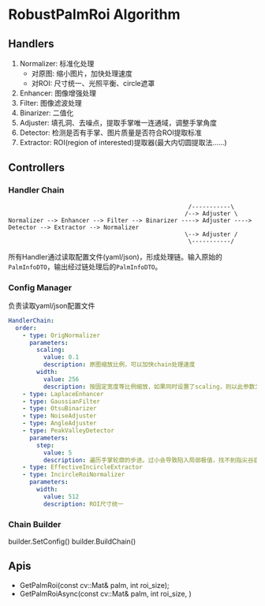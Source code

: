 # RobustPalmRoi Algorithm

## Handlers

1. Normalizer: 标准化处理
    - 对原图: 缩小图片，加快处理速度
    - 对ROI: 尺寸统一、光照平衡、circle遮罩
1. Enhancer: 图像增强处理
1. Filter: 图像滤波处理
1. Binarizer: 二值化
1. Adjuster: 填孔洞、去噪点，提取手掌唯一连通域，调整手掌角度
1. Detector: 检测是否有手掌、图片质量是否符合ROI提取标准
1. Extractor: ROI(region of interested)提取器(最大内切圆提取法......)

## Controllers

### Handler Chain

                                                       /-----------\
                                                      /--> Adjuster \
    Normalizer --> Enhancer --> Filter --> Binarizer ----> Adjuster ----> Detector --> Extractor --> Normalizer
                                                      \--> Adjuster /
                                                       \-----------/

所有Handler通过读取配置文件(yaml/json)，形成处理链。输入原始的`PalmInfoDTO`，输出经过链处理后的`PalmInfoDTO`。

### Config Manager

负责读取yaml/json配置文件

```yaml
HandlerChain:
  order:
    - type: OrigNormalizer
      parameters:
        scaling:
          value: 0.1
          description: 原图缩放比例，可以加快chain处理速度
        width:
          value: 256
          description: 按固定宽度等比例缩放，如果同时设置了scaling，则以此参数为准
    - type: LaplaceEnhancer
    - type: GaussianFilter
    - type: OtsuBinarizer
    - type: NoiseAdjuster
    - type: AngleAdjuster
    - type: PeakValleyDetector
      parameters:
        step:
          value: 5
          description: 遍历手掌轮廓的步进。过小会导致陷入局部极值，找不到指尖谷底；过大会导致找到的指尖谷底不准确。建议在5~10之间
    - type: EffectiveIncircleExtractor
    - type: IncircleRoiNormalizer
      parameters:
        width:
          value: 512
          description: ROI尺寸统一
```

### Chain Builder

builder.SetConfig()
builder.BuildChain()

## Apis

- GetPalmRoi(const cv::Mat& palm, int roi_size);
- GetPalmRoiAsync(const cv::Mat& palm, int roi_size, )
